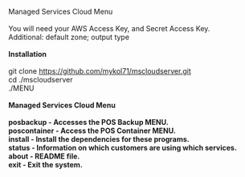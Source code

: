 Managed Services Cloud Menu<br>
<br>
You will need your AWS Access Key, and Secret Access Key.<br>
Additional: default zone; output type<br>
<br>
<b>Installation</b><br><br>
git clone https://github.com/mykol71/mscloudserver.git<br>
cd ./mscloudserver<br>
./MENU<br>
<br>
<b>Managed Services Cloud Menu<b><br>
<br>
posbackup - Accesses the POS Backup MENU.<br>
poscontainer - Access the POS Container MENU.<br>
install - Install the dependencies for these programs.<br>
status - Information on which customers are using which services.<br>
about - README file.<br>
exit - Exit the system.<br>
